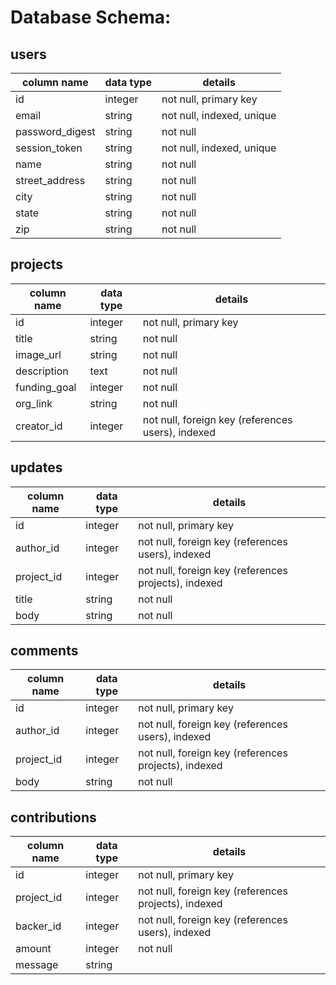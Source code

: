 # Database Schema:

## users
column name     | data type | details
----------------|-----------|-----------------------
id              | integer   | not null, primary key
email           | string    | not null, indexed, unique
password_digest | string    | not null
session_token   | string    | not null, indexed, unique
name            | string    | not null
street_address  | string    | not null
city            | string    | not null
state           | string    | not null
zip             | string    | not null


## projects
column name | data type | details
------------|-----------|-----------------------
id          | integer   | not null, primary key
title       | string    | not null
image_url   | string    | not null
description | text      | not null
funding_goal| integer   | not null
org_link    | string    | not null
creator_id  | integer   | not null, foreign key (references users), indexed

## updates
column name | data type | details
------------|-----------|-----------------------
id          | integer   | not null, primary key
author_id   | integer   | not null, foreign key (references users), indexed
project_id  | integer   | not null, foreign key (references projects), indexed
title       | string    | not null
body        | string    | not null

## comments
column name | data type | details
------------|-----------|-----------------------
id          | integer   | not null, primary key
author_id   | integer   | not null, foreign key (references users), indexed
project_id  | integer   | not null, foreign key (references projects), indexed
body        | string    | not null


## contributions
column name | data type | details
------------|-----------|-----------------------
id          | integer   | not null, primary key
project_id  | integer   | not null, foreign key (references projects), indexed
backer_id   | integer   | not null, foreign key (references users), indexed
amount      | integer   | not null
message     | string    |
